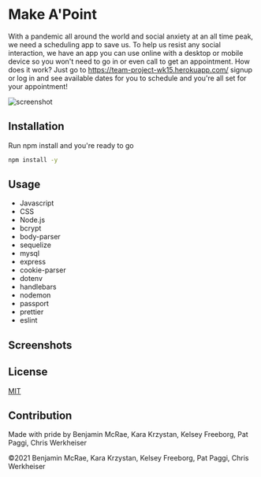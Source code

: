 # Make A'Point

With a pandemic all around the world and social anxiety at an all time peak, we need a scheduling app to save us. To help us resist any social interaction, we have an app you can use online with a desktop or mobile device so you won't need to go in or even call to get an appointment. How does it work? Just go to https://team-project-wk15.herokuapp.com/ signup or log in and see available dates for you to schedule and you're all set for your appointment!

![screenshot](https://github.com/kara-krzystan/Team-Project-Wk15/blob/main/public/images/screenshot_landing_page.png)

## Installation

Run npm install and you're ready to go

```bash
npm install -y
```

## Usage

- Javascript
- CSS
- Node.js
- bcrypt
- body-parser
- sequelize
- mysql
- express
- cookie-parser
- dotenv
- handlebars
- nodemon
- passport
- prettier
- eslint

## Screenshots


## License
[MIT](https://choosealicense.com/licenses/mit/)

## Contribution

Made with pride by Benjamin McRae, Kara Krzystan, Kelsey Freeborg, Pat Paggi, Chris Werkheiser

©️2021 Benjamin McRae, Kara Krzystan, Kelsey Freeborg, Pat Paggi, Chris Werkheiser
